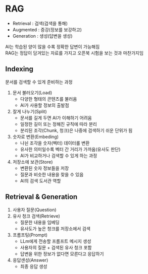 ﻿# RAG

- Retrieval : 검색(검색을 통해)
- Augmented : 증강(정보를 보강하고)
- Generation : 생성(답변을 생성)

AI는 학습된 양이 많을 수록 정확한 답변이 가능해짐<br>
RAG는 정답이 담겨있는 자료를 가지고 오픈북 시험을 보는 것과 마찬가지임

## Indexing

문서를 검색할 수 있게 준비하는 과정

1. 문서 불러오기(Load)
   - 다양한 형태의 콘텐츠를 불러옴
   - AI가 사용할 정보의 출발점
2. 잘게 나누기(Split)
   - 문서를 길게 두면 AI가 이해하기 어려움
   - 일정한 길이 또는 정해진 규칙에 따라 분리
   - 분리된 조각(Chunk, 청크)은 나중에 검색하기 쉬운 단위가 됨
3. 숫자로 변환(Embeding)
   - 나뉜 조각을 숫자(벡터) 데이터롤 변환
   - 유사한 의미일수록 벡터 간 거리가 가까움(유사도 판단)
   - AI가 비교하거나 검색할 수 있게 하는 과정
4. 저장소에 보관(Store)
   - 변환된 숫자 정보들을 저장
   - 질문과 비슷한 내용을 찾을 수 있음
   - AI의 검색 도서관 역할

## Retrieval & Generation

1. 사용자 질문(Question)
2. 유사 청크 검색(Retrieve)
   - 질문한 내용을 임베딩
   - 유사도가 높은 청크를 저장소에서 검색
3. 프롬프팅(Prompt)
   - LLm에게 전송할 프롬프트 메시지 생성
   - 사용자의 질문 + 검색된 유사 청크 포함
   - 답변을 위한 정보가 없다면 모른다고 응답하기
4. 응답샌성(Answer)
   - 최종 응답 생성
